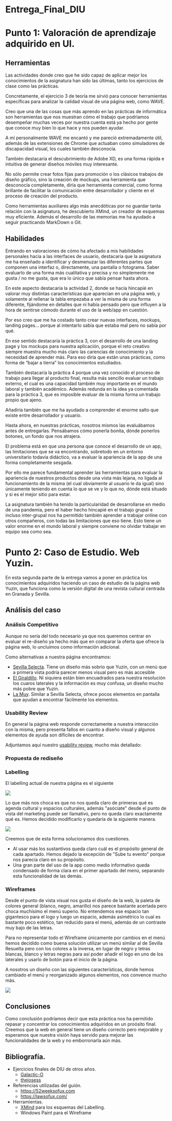 # Entrega_Final_DIU

# Punto 1: Valoración de aprendizaje adquirido en UI.
## Herramientas 
Las actividades donde creo que he sido capaz de aplicar mejor los conocimientos de la asignatura han sido las últimas, tanto los ejercicios de clase como las prácticas.

Concretamente, el ejercicio 3 de teoría me sirvió para conocer herramientas específicas para analizar la calidad visual de una página web, como WAVE.

Creo que una de las cosas que más aprendo en las prácticas de informática son herramientas que nos muestran cómo el trabajo que podríamos desempeñar muchas veces por nuestra cuenta está ya hecho por gente que conoce muy bien lo que hace y nos pueden ayudar. 

A  mí personalmente WAVE me encantó y me pareció extremadamente útil, además de las extensiones de Chrome que actuaban como simuladores de discapacidad visual, los cuales también desconocía.

También destacaría el descubrimiento de Adobe XD, es una forma rápida e intuitiva de generar diseños móviles muy interesante. 

No sólo permite crear fotos fijas para promoción o los clásicos trabajos de diseño gráfico, sino la creación de mockups, una herramienta que desconocía completamente, diría que herramienta comercial, como forma brillante de facilitar la comunicación entre desarrollador y cliente en el proceso de creación del producto. 

Como herramientas auxiliares algo más anecdóticas por no guardar tanta relación con la asignatura, he descubierto XMind, un creador de esquemas muy eficiente. Además el desarrollo de las memorias me ha ayudado a seguir practicando MarkDown o Git.



## Habilidades 

Entrando en valoraciones de cómo ha afectado a mis habilidades personales hacia a las interfaces de usuario, destacaría que la asignatura me ha enseñado a identificar y desmenuzar las diferentes partes que componen una interfaz o, directamente, una pantalla o fotograma. Saber evaluarlo de una forma más cualitativa y precisa y no simplemente me gusta / no me gusta, que era lo único que sabía pensar hasta ahora. 

En este aspecto destacaría la actividad 2, donde se hacía hincapié en valorar muy distintas características que aparecían en una página web, y solamente al rellenar la tabla empezaba a ver la misma de una forma diferente, fijándome en detalles que ni había pensado pero que influyen a la hora de sentirse cómodo durante el uso de la web/app en cuestión.

 Por eso creo que me ha costado tanto crear nuevas interfaces, mockups, landing pages… porque al intentarlo sabía que estaba mal pero no sabía por qué.

En ese sentido destacaría la práctica 3, con el desarrollo de una landing page y los mockups para nuestra aplicación, porque el reto creativo siempre muestra mucho más claro las carencias de conocimiento y la necesidad de aprender más. Para eso diría que están unas prácticas, como forma de “bajar a tierra” los conocimientos estudiados. 

También destacaría la práctica 4 porque una vez conocido el proceso de trabajo para llegar al producto final, resulta más sencillo evaluar un trabajo externo, el cual es una capacidad también muy importante en el mundo laboral y también académico. Además redunda en la idea ya comentada para la práctica 3, que es imposible evaluar de la misma forma un trabajo propio que ajeno.

Añadiría también que me ha ayudado a comprender el enorme salto que existe entre desarrollador y usuario. 

Hasta ahora, en nuestras prácticas, nosotros mismos las evaluábamos antes de entregarlas. Pensábamos cómo ponerla bonita, dónde ponerlos botones, un fondo que nos atrajera. 

El problema está en que una persona que conoce el desarrollo de un app, las limitaciones que se va encontrando, sobretodo en un entorno universitario todavía didáctico, va a evaluar la apariencia de la app de una forma completamente sesgada.

Por ello me parece fundamental aprender las herramientas para evaluar la apariencia de nuestros productos desde una vista más lejana, no ligada al funcionamiento de la misma (el cual obviamente al usuario le da igual) sino únicamente teniendo en cuenta lo que se ve y lo que no, dónde está situado y si es el mejor sitio para estar.

La asignatura también ha tenido la particularidad de desarrollarse en medio de una pandemia, pero el haber hecho hincapié en el trabajo grupal e incluso inter-grupal nos ha permitido también aprender a trabajar online con otros compañeros, con todas las limitaciones que eso tiene. 
Esto tiene un valor enorme en el mundo laboral y siempre conviene no olvidar trabajar en equipo sea como sea.
# Punto 2: Caso de Estudio. Web Yuzin.

En esta segunda parte de la entrega vamos a poner en práctica los conocimientos adquiridos haciendo un caso de estudio de la página web Yuzin, que funciona como la versión digital de una revista cultural centrada en Granada y Sevilla.


## Análisis del caso
### Análisis Competitivo
Aunque no sería del todo necesario ya que nos queremos centrar en evaluar el re-diseño ya hecho más que en comparar la oferta que ofrece la página web, lo uncluimos como información adicional.

Como alternativas a nuestra página encontramos:
- [Sevilla Selecta](https://www.sevillaselecta.es/page/2/). Tiene un diseño más sobrio que Yuzin, con un menú que a primera vista podría parecer menos visual pero es más accesible
- [El Giraldillo](https://elegirhoy.com/). Ni siquiera están bien encuadrados para nuestra resolución los cuaros laterales y la información es muy confusa, un diseño mucho más pobre que Yuzin.
- [La Muy](https://lamuy.es/). Similar a Sevilla Selecta, ofrece pocos elementos en pantalla que ayudan a encontrar fácilmente los elementos.
### Usability Review
En general la página web responde correctamente a nuestra interacción con la misma, pero presenta fallos en cuanto a diseño visual y algunos elementos de ayuda son difíciles de encontrar.

Adjuntamos aquí nuestro [usability review](https://github.com/vazquezpaco98/Entrega_Final_DIU/blob/main/docs/Usability-Review.pdf), mucho más detallado:
### Propuesta de rediseño

### Labelling
El labelling actual de nuestra página es el siguiente 

![](docs\main_or.png)

Lo que más nos choca es que no nos queda claro de primeras qué es agenda cultural y espacios culturales, además "asóciate" desde el punto de vista del marketing puede ser llamativo, pero no queda claro exactamente qué es. Hemos decidido modificarlo y quedaría de la siguiente manera.

![](docs\main_mod.png)

Creemos que de esta forma solucionamos dos cuestiones.
- Al usar más los sustantivos queda claro cuál es el propósito general de cada apartado. Hemos dejado la excepción de "Sube tu evento" porque nos parecía claro en su propósito.
- Una gran parte del uso de la app como medio informativo queda condensado de forma clara en el primer apartado del menú, separando esta funcionalidad de las demás.
### Wireframes
Desde el punto de vista visual nos gusta el diseño de la web, la paleta de colores general (blanco, negro, amarillo) nos parece bastante acertada pero choca muchísimo el menú superio. No entendemos ese espacio tan gigantesco para el logo y luego un espacio, además asimétrico lo cual es bastante poco estético, tan reducido para el menú, además de un contraste muy bajo de las letras.

Para no representar todo el Wireframe únicamente por cambios en el menú hemos decidido como buena solución utilizar un menú similar al de Sevilla Resuelta pero con los colores a la inversa, en lugar de negro y letras blancas, blanco y letras negras para así poder añadir el logo en uno de los laterales y usarlo de botón para el inicio de la página.   

A nosotros un diseño con las siguientes características, donde hemos cambiado el menú y reorganizado algunos elementos, nos convence mucho más.

![](docs\WIREFRAME.png)
## Conclusiones 

Como conclusión podríamos decir que esta práctica nos ha permitido repasar y concentrar los conocimientos adquiridos en un proósito final. Creemos que la web en general tiene un diseño correcto pero mejorable y esperamos que nuestra visión haya servido para mejorar las funcionalidades de la web y no emborronarla aún más.

## Bibliografía.
- Ejercicios finales de DIU de otros años.
    - [Galactic-O](https://github.com/Galactic-O/DIU-TrabajoFinal-2020)
    - [thejosess](https://github.com/thejosess/DIU20_EjercicioFinal)
- Referencias utilizadas del guión.
    - https://52weeksofux.com
    - https://lawsofux.com/
- Herramientas.
    - [XMind](https://www.xmind.net/) para los esquemas del Labelling.
    - Windows Paint para el Wireframe
    
